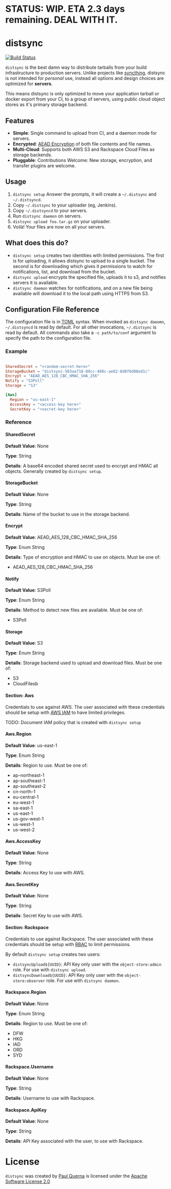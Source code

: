 # STATUS: WIP. ETA 2.3 days remaining. DEAL WITH IT.

# distsync

[![Build Status](https://travis-ci.org/pquerna/distsync.svg?branch=master)](https://travis-ci.org/pquerna/distsync)

`distsync` is the best damn way to distribute tarballs from your build infrastructure to production servers. Unlike projects like [syncthing](https://github.com/syncthing/syncthing), distsync is not intended for _personal_ use, instead all options and design choices are optimized for __servers__.

This means distsync is only optimized to move your application tarball or docker export from your CI, to a group of servers, using public cloud object stores as it's primary storage backend.

## Features

* __Simple__: Single command to upload from CI, and a daemon mode for servers.
* __Encrypted__: [AEAD Encryption](https://github.com/codahale/etm) of both file contents and file names.
* __Multi-Cloud__: Supports both AWS S3 and Rackspace Cloud Files as storage backends.
* __Pluggable__: Contributions Welcome: New storage, encryption, and transfer plugins are welcome.

## Usage

1. `distsync setup` Answer the prompts, it will create a `~/.distsync` and `~/.distsyncd`.
1. Copy `~/.distsync` to your uploader (eg, Jenkins).
1. Copy `~/.distsyncd` to your servers.
1. Run `distsync daemon` on servers.
1. `distsync upload foo.tar.gz` on your uploader.
1. Voilà! Your files are now on all your servers.


## What does this do?

* `distsync setup` creates two identities with limited permissions.  The first is for uploading, it allows distsync to upload to a single bucket.  The second is for downloading which gives it permissions to watch for notifications, list, and download from the bucket.
* `distsync upload` encrypts the specified file, uploads it to s3, and notifies servers it is available.
* `distsync daemon` watches for notifications, and on a new file being available will download it to the local path using  HTTPS from S3.


## Configuration File Reference

The configuration file is in [TOML](https://github.com/toml-lang/toml) syntax.  When invoked as `distsync daeomn`, `~/.distsyncd` is read by default. For all other invocations, `~/.distsync` is read by default. All commands also take a `-c path/to/conf` argument to specify the path to the configuration file.

### Example

```toml

SharedSecret = "<random-secret-here>"
StorageBucket = "distsync-503aa718-89cc-488c-ae82-0d8f6d08ed1c"
Encrypt = "AEAD_AES_128_CBC_HMAC_SHA_256"
Notify = "S3Poll"
Storage = "S3"

[Aws]
  Region = "us-east-1"
  AccessKey = "<access-key here>"
  SecretKey = "<secret-key here>"
```

### Reference


#### SharedSecret

__Default Value__: None

__Type__: String

__Details__: A base64 encoded shared secret used to encrypt and HMAC all objects.  Generally created by `distsync setup`.



#### StorageBucket

__Default Value__: None

__Type__: String

__Details__: Name of the bucket to use in the storage backend.


#### Encrypt

__Default Value__: AEAD_AES_128_CBC_HMAC_SHA_256

__Type__: Enum String

__Details__: Type of encryption and HMAC to use on objects. Must be one of:

* AEAD_AES_128_CBC_HMAC_SHA_256


#### Notify

__Default Value__: S3Poll

__Type__: Enum String

__Details__: Method to detect new files are available. Must be one of:

* S3Poll


#### Storage

__Default Value__: S3

__Type__: Enum String

__Details__: Storage backend used to upload and download files. Must be one of:

* S3
* CloudFilesb


#### Section: Aws

Credentials to use against AWS.  The user associated with these credentials should be setup with [AWS IAM](http://aws.amazon.com/iam/) to have limited privileges.

TODO: Document IAM policy that is created with `distsync setup`

#### Aws.Region

__Default Value__: us-east-1

__Type__: Enum String

__Details__: Region to use.  Must be one of:

* ap-northeast-1
* ap-southeast-1
* ap-southeast-2
* cn-north-1
* eu-central-1
* eu-west-1
* sa-east-1
* us-east-1
* us-gov-west-1
* us-west-1
* us-west-2


#### Aws.AccessKey

__Default Value__: None

__Type__: String

__Details__: Access Key to use with AWS.


#### Aws.SecretKey

__Default Value__: None

__Type__: String

__Details__: Secret Key to use with AWS.


#### Section: Rackspace

Credentials to use against Rackspace.  The user associated with these credentials should be setup with [RBAC](http://www.rackspace.com/knowledge_center/article/overview-role-based-access-control-rbac) to limit permissions.

By default `distsync setup` creates two users:

* `distsyncUpload${UUID}`: API Key only user with the `object-store:admin` role. For use with `distsync upload`.
* `distsyncDownload${UUID}`: API Key only user with the `object-store:observer` role. For use with `distsync daemon`.


#### Rackspace.Region

__Default Value__: None

__Type__: Enum String

__Details__: Region to use.  Must be one of:

* DFW
* HKG
* IAD
* ORD
* SYD


#### Rackspace.Username

__Default Value__: None

__Type__: String

__Details__: Username to use with Rackspace.


#### Rackspace.ApiKey

__Default Value__: None

__Type__: String

__Details__: API Key associated with the user, to use with Rackspace.


# License

`distsync` was created by [Paul Querna](http://paul.querna.org/) is licensed under the [Apache Software License 2.0](./LICENSE)

